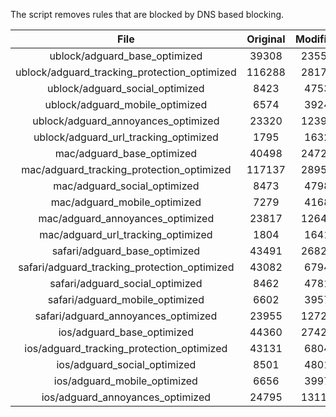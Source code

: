 The script removes rules that are blocked by DNS based blocking.


| File | Original | Modified |
|:----:|:-----:|:-----:|
| ublock/adguard_base_optimized | 39308 | 23559 |
| ublock/adguard_tracking_protection_optimized | 116288 | 28174 |
| ublock/adguard_social_optimized | 8423 | 4753 |
| ublock/adguard_mobile_optimized | 6574 | 3924 |
| ublock/adguard_annoyances_optimized | 23320 | 12391 |
| ublock/adguard_url_tracking_optimized | 1795 | 1632 |
| mac/adguard_base_optimized | 40498 | 24723 |
| mac/adguard_tracking_protection_optimized | 117137 | 28952 |
| mac/adguard_social_optimized | 8473 | 4798 |
| mac/adguard_mobile_optimized | 7279 | 4168 |
| mac/adguard_annoyances_optimized | 23817 | 12648 |
| mac/adguard_url_tracking_optimized | 1804 | 1641 |
| safari/adguard_base_optimized | 43491 | 26823 |
| safari/adguard_tracking_protection_optimized | 43082 | 6794 |
| safari/adguard_social_optimized | 8462 | 4781 |
| safari/adguard_mobile_optimized | 6602 | 3957 |
| safari/adguard_annoyances_optimized | 23955 | 12728 |
| ios/adguard_base_optimized | 44360 | 27426 |
| ios/adguard_tracking_protection_optimized | 43131 | 6804 |
| ios/adguard_social_optimized | 8501 | 4801 |
| ios/adguard_mobile_optimized | 6656 | 3997 |
| ios/adguard_annoyances_optimized | 24795 | 13118 |